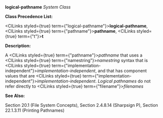 **logical-pathname** *System Class* 



**Class Precedence List:** 



<ClLinks styled={true} term={"logical-pathname"}><b>logical-pathname</b></ClLinks>, <ClLinks styled={true} term={"pathname"}><b>pathname</b></ClLinks>, <ClLinks styled={true} term={"t"}><b>t</b></ClLinks> 



**Description:** 



A <ClLinks styled={true} term={"pathname"}><i>pathname</i></ClLinks> that uses a <ClLinks styled={true} term={"namestring"}><i>namestring</i></ClLinks> syntax that is <ClLinks styled={true} term={"implementation-independent"}><i>implementation-independent</i></ClLinks>, and that has component values that are <ClLinks styled={true} term={"implementation-independent"}><i>implementation-independent</i></ClLinks>. *Logical pathnames* do not refer directly to <ClLinks styled={true} term={"filename"}><i>filenames</i></ClLinks> 



**See Also:** 



Section 20.1 (File System Concepts), Section 2.4.8.14 (Sharpsign P), Section 22.1.3.11 (Printing Pathnames) 




